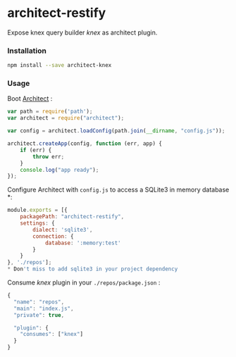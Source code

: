 architect-restify
=================

Expose knex query builder *knex* as architect plugin. 

### Installation

```sh
npm install --save architect-knex
```

### Usage

Boot [Architect](https://github.com/c9/architect) :

```js
var path = require('path');
var architect = require("architect");

var config = architect.loadConfig(path.join(__dirname, "config.js"));

architect.createApp(config, function (err, app) {
    if (err) {
        throw err;
    }
    console.log("app ready");
});
```

Configure Architect with `config.js` to access a SQLite3 in memory database *:

```js
module.exports = [{
    packagePath: "architect-restify",
    settings: {
        dialect: 'sqlite3',
        connection: {
            database: ':memory:test'
        }
    }
}, './repos'];
* Don't miss to add sqlite3 in your project dependency 
```
 
Consume *knex* plugin in your `./repos/package.json` :

```js
{
  "name": "repos",
  "main": "index.js",
  "private": true,

  "plugin": {
    "consumes": ["knex"]
  }
}
```
